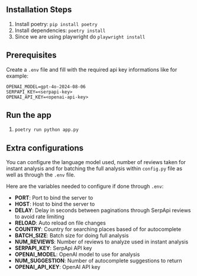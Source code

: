 ## Installation Steps

1. Install poetry: `pip install poetry`
2. Install dependencies: `poetry install`
3. Since we are using playwright do `playwright install`


## Prerequisites

Create a `.env` file and fill with the required api key informations like for example:

```env
OPENAI_MODEL=gpt-4o-2024-08-06
SERPAPI_KEY=<serpapi-key>
OPENAI_API_KEY=<openai-api-key>
```


## Run the app

1. `poetry run python app.py`


## Extra configurations

You can configure the language model used, number of reviews taken for instant analysis and for batching the full analysis within `config.py` file as well as through the `.env` file.

Here are the variables needed to configure if done through `.env`:

- **PORT**: Port to bind the server to
- **HOST**: Host to bind the server to
- **DELAY**: Delay in seconds between paginations through SerpApi reviews to avoid rate limiting
- **RELOAD**: Auto reload on file changes
- **COUNTRY**: Country for searching places based of for autocomplete
- **BATCH_SIZE**: Batch size for doing full analysis
- **NUM_REVIEWS**: Number of reviews to analyze used in instant analysis
- **SERPAPI_KEY**: SerpApi API key
- **OPENAI_MODEL**: OpenAI model to use for analysis
- **NUM_SUGGESTION**: Number of autocomplete suggestions to return
- **OPENAI_API_KEY**: OpenAI API key